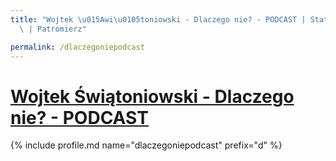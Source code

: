 ```yaml
---
title: "Wojtek \u015Awi\u0105toniowski - Dlaczego nie? - PODCAST | Statystyki patronite.pl\
  \ | Patromierz"

permalink: /dlaczegoniepodcast
---
```


# [Wojtek Świątoniowski - Dlaczego nie? - PODCAST](https://patronite.pl/dlaczegoniepodcast)

{% include profile.md name="dlaczegoniepodcast" prefix="d" %}
